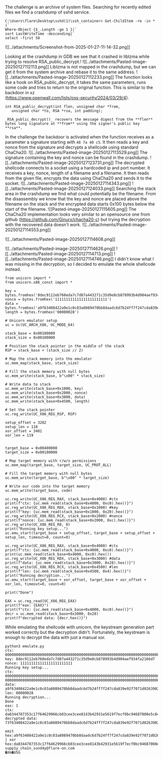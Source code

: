 The challenge is an archive of system files. Searching for recently edited files we find a crashdump of sshd service.
```
C:\Users\flare\Desktop\sshd(1)\ssh_container> Get-ChildItem -re -in * |`
Where-Object {$_.Length -ge 1 }|`
sort LastWriteTime -descending|`
select -first 50
```

![[../attachments/Screenshot-from-2025-01-27-11-14-32.png]]

Looking at the crashdump in GDB we see that it crashed in liblzma while trying to resolve RSA_public_decrypt.!
![[../attachments/Pasted-image-20250127112113.png]]
Liblzma is not mapped in the crashdump, but we can get it from the system archive and rebase it to the same address.
![[../attachments/Pasted-image-20250127112233.png]]
The function looks like a hook on RSA_public_decrypt, it takes the same parameters, runs some code and tries to return to the original function. This is similar to the backdoor in xz  
(https://www.openwall.com/lists/oss-security/2024/03/29/4).

```
int RSA_public_decrypt(int flen, unsigned char *from,
   unsigned char *to, RSA *rsa, int padding);
   
_RSA_public_decrypt()_ recovers the message digest from the **flen** bytes long signature at **from** using the signer's public key **rsa**.
```
In the challenge the backdoor is activated when the function receives as a parameter a signature starting with `48 7a 40 c5`. It then reads a key and nonce from the signature and decrypts a shellcode using standard ChaCha20.
![[../attachments/Pasted-image-20250127113529.png]]
The signature containing the key and nonce can be found in the crashdump.
![[../attachments/Pasted-image-20250127123731.png]]
The decrypted shellcode connects to a socket using a hardcoded ip and port number. It receives a key, nonce, length of a filename and a filename. It then reads from the given file, encrypts the data using ChaCha20 and sends it to the socket.
![[../attachments/Pasted-image-20250127114343.png]]
![[../attachments/Pasted-image-20250127124033.png]]
Searching the stack area in the crashdump we find what could potentially be the filename. From the disassembly we know that the key and nonce are placed above the filename on  the stack and the encrypted data starts 0x100 bytes below the start of the filename.
![[Pasted-image-20250127115605.png]]
The ChaCha20 implementation looks very similar to an opensource one from github (https://github.com/Ginurx/chacha20-c) but trying the decryption with the recovered data doesn't work.
![[../attachments/Pasted-image-20250127114553.png]]

![[../attachments/Pasted-image-20250127114608.png]]

![[../attachments/Pasted-image-20250127114626.png]]
![[../attachments/Pasted-image-20250127114713.png]]
![[../attachments/Pasted-image-20250127114746.png]]
I didn't know what I was missing in the decryption, so I decided to emulate the whole shellcode instead.
```
from unicorn import *
from unicorn.x86_const import *

key = bytes.fromhex('8dec9112eb760eda7c7d87a443271c35d9e0cb878993b4d904aef934fa2166d7')
nonce = bytes.fromhex('111111111111111111111111')
data = bytes.fromhex('a9f63408422a9e1c0c03a8089470bb8daadc6d7b24ff7f247cda839e92f7071d0263902ec1580000')
length = bytes.fromhex('00000028')    

# Unicorn emulator setup
uc = Uc(UC_ARCH_X86, UC_MODE_64)

stack_base = 0x00100000
stack_size = 0x00100000

# Position the stack pointer in the middle of the stack
RSP = stack_base + (stack_size // 2)

# Map the stack memory into the emulator
uc.mem_map(stack_base, stack_size)

# Fill the stack memory with null bytes
uc.mem_write(stack_base, b"\x00" * stack_size)

# Write data to stack
uc.mem_write(stack_base+0x1000, key)
uc.mem_write(stack_base+0x2000, nonce)
uc.mem_write(stack_base+0x3000, data)
uc.mem_write(stack_base+0x4500, length)

# Set the stack pointer
uc.reg_write(UC_X86_REG_RSP, RSP)

setup_offset = 3282
setup_len = 118
xor_offset = 3401
xor_len = 119


target_base = 0x00400000
target_size = 0x00100000

# Map target memory with r/w/x permissions
uc.mem_map(target_base, target_size, UC_PROT_ALL)

# Fill the target memory with null bytes
uc.mem_write(target_base, b"\x00" * target_size)

# Write our code into the target memory
uc.mem_write(target_base, code)

uc.reg_write(UC_X86_REG_RAX, stack_base+0x4000) #ctx
print(f"ctx: {uc.mem_read(stack_base+0x4000, 0xc0).hex()}")
uc.reg_write(UC_X86_REG_RDX, stack_base+0x1000) #key
print(f"key: {uc.mem_read(stack_base+0x1000, 0x20).hex()}")
uc.reg_write(UC_X86_REG_RCX, stack_base+0x2000) #nonce
print(f"nonce: {uc.mem_read(stack_base+0x2000, 0xc).hex()}")
uc.reg_write(UC_X86_REG_R8, 0)
print("Running key setup...")
uc.emu_start(target_base + setup_offset, target_base + setup_offset + setup_len, timeout=0, count=0)

uc.reg_write(UC_X86_REG_RAX, stack_base+0x4000) #ctx
print(f"ctx: {uc.mem_read(stack_base+0x4000, 0xc0).hex()}")
print(uc.mem_read(stack_base+0x4000, 0xc0).hex())
uc.reg_write(UC_X86_REG_RDX, stack_base+0x3000) #data
print(f"data: {uc.mem_read(stack_base+0x3000, 0x28).hex()}")
uc.reg_write(UC_X86_REG_RCX, stack_base+0x4500) #len
print(f"len: {uc.mem_read(stack_base+0x4500, 0x4).hex()}")
print("Running decryption...")
uc.emu_start(target_base + xor_offset, target_base + xor_offset + xor_len, timeout=0, count=0)

print("Done")

EAX = uc.reg_read(UC_X86_REG_EAX)
print(f"eax: {EAX}")
print(f"ctx: {uc.mem_read(stack_base+0x4000, 0xc0).hex()}")
decr = uc.mem_read(stack_base+0x3000, 0x28)
print(f"decrypted data: {decr.hex()}")

```
While emulating the shellcode with unicorn, the keystream generation part worked correctly but the decryption didn't. Fortunately, the keystream is enough to decrypt the data with just a manual xor.
```
python3 emulate.py
ctx: 000000000000000000000000000000000000000000000000000000000000000000000000000000000000000000000000000000000000000000000000000000000000000000000000000000000000000000000000000000000000000000000000000000000000000000000000000000000000000000000000000000000000000000000000000000000000000000000000000000000000000000000000000000000000000000000000000000000000000000000000000000000000000000000000
key: 8dec9112eb760eda7c7d87a443271c35d9e0cb878993b4d904aef934fa2166d7
nonce: 111111111111111111111111
Running key setup...
ctx: 0000000000000000000000000000000000000000000000000000000000000000000000000000000000000000000000000000000000000000000000000000000040000000000000008dec9112eb760eda7c7d87a443271c35d9e0cb878993b4d904aef934fa2166d7111111111111111111111111000000000000000000000000657870616e642033322d62797465204b8dec9112eb760eda7c7d87a443271c35d9e0cb878993b4d904aef934fa2166d700000000111111111111111111111111
0000000000000000000000000000000000000000000000000000000000000000000000000000000000000000000000000000000000000000000000000000000040000000000000008dec9112eb760eda7c7d87a443271c35d9e0cb878993b4d904aef934fa2166d7111111111111111111111111000000000000000000000000657870616e642033322d62797465204b8dec9112eb760eda7c7d87a443271c35d9e0cb878993b4d904aef934fa2166d700000000111111111111111111111111
data: a9f63408422a9e1c0c03a8089470bb8daadc6d7b24ff7f247cda839e92f7071d0263902ec1580000
len: 00000028
Running decryption...
Done
eax: 1
ctx: da8344787353c17f64629966cb03cee3cee8143b42931e5619f7ecf0bc94687008e5c843750d35477548a3b2ceed7aaa802b75b0ba7e29b3448e721eb7c2835601000000000000008dec9112eb760eda7c7d87a443271c35d9e0cb878993b4d904aef934fa2166d7111111111111111111111111000000000000000000000000657870616e642033322d62797465204b8dec9112eb760eda7c7d87a443271c35d9e0cb878993b4d904aef934fa2166d700000000111111111111111111111111
decrypted data: 73f63408422a9e1c0c03a8089470bb8daadc6d7b24ff7f247cda839e92f7071d0263902ec1580000
```

```
emit hex:a9f63408422a9e1c0c03a8089470bb8daadc6d7b24ff7f247cda839e92f7071d0263902ec1580000 | xor hex:da8344787353c17f64629966cb03cee3cee8143b42931e5619f7ecf0bc94687008e5c843750d35477548a3b2ceed7aaa802b75b0ba7e29b3448e721eb7c2835601000000000000008dec9112eb760eda7c7d87a443271c35d9e0cb878993b4d904aef934fa2166d7111111111111111111111111000000000000000000000000657870616e642033322d62797465204b8dec9112eb760eda7c7d87a443271c35d9e0cb878993b4d904aef934fa2166d700000000111111111111111111111111
supp1y_cha1n_sund4y@flare-on.com
�Xm�U5G

```

